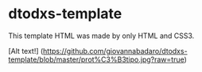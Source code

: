 # dtodxs-template
This template HTML was made by only HTML and CSS3.

[Alt text!] (https://github.com/giovannabadaro/dtodxs-template/blob/master/prot%C3%B3tipo.jpg?raw=true)
